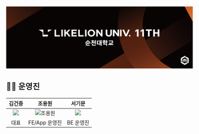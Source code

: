 [![LIKELIONLOGO](https://github.com/likelion-scnu/.github/blob/main/profile/github.png?raw=true)](https://github.com/likelion-scnu)

## 🧑‍💻 운영진
| 김건중 | 조용원 | 서기문 |
| :---: | :---: | :---: |
| <img width="150" src="https://avatars.githubusercontent.com/u/92288418?v=4"> | <img width="150" src="https://avatars.githubusercontent.com/u/95302624?v=4" alt="조용원"> | <img width="150" src="https://avatars.githubusercontent.com/u/110585045?v=4"> |
| 대표 | FE/App 운영진 | BE 운영진 |
